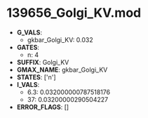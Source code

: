 # 139656_Golgi_KV.mod

- **G_VALS**:
  - gkbar_Golgi_KV: 0.032
- **GATES**:
  - n: 4
- **SUFFIX**: Golgi_KV
- **GMAX_NAME**: gkbar_Golgi_KV
- **STATES**: ['n']
- **I_VALS**:
  - 6.3: 0.032000000787518176
  - 37: 0.03200000290504227
- **ERROR_FLAGS**: []
